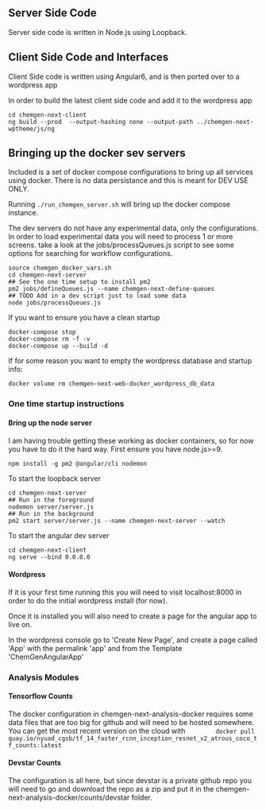 ## Server Side Code
Server side code is written in Node.js using Loopback.

## Client Side Code and Interfaces
Client Side code is written using Angular6, and is then ported over to a wordpress app

In order to build the latest client side code and add it to the wordpress app

```
cd chemgen-next-client
ng build --prod  --output-hashing none --output-path ../chemgen-next-wptheme/js/ng
```

## Bringing up the docker sev servers

Included is a set of docker compose configurations to bring up all services using docker.
There is no data persistance and this is meant for DEV USE ONLY.

Running  `./run_chemgen_server.sh` will bring up the docker compose instance.

The dev servers do not have any experimental data, only the configurations. In order to load experimental data you will need to process 1 or more screens. take a look at the jobs/processQueues.js script to see some options for searching for workflow configurations.

```
source chemgen_docker_vars.sh
cd chemgen-next-server
## See the one time setup to install pm2
pm2 jobs/defineQueues.js --name chemgen-next-define-queues
## TODO Add in a dev script just to load some data
node jobs/processQueues.js
```

If you want to ensure you have a clean startup 

```
docker-compose stop
docker-compose rm -f -v
docker-compose up --build -d
```

If for some reason you want to empty the wordpress database and startup info:

```
docker volume rm chemgen-next-web-docker_wordpress_db_data
```

### One time startup instructions

#### Bring up the node server

I am having trouble getting these working as docker containers, so for now you have to do it the hard way. First ensure you have node.js>=9.

```
npm install -g pm2 @angular/cli nodemon
```

To start the loopback server

```
cd chemgen-next-server
## Run in the foreground
nodemon server/server.js
## Run in the background
pm2 start server/server.js --name chemgen-next-server --watch
```

To start the angular dev server

```
cd chemgen-next-client
ng serve --bind 0.0.0.0
```

#### Wordpress

If it is your first time running this you will need to visit localhost:8000 in order to do the initial wordpress install (for now).

Once it is installed you will also need to create a page for the angular app to live on.

In the wordpress console go to 'Create New Page', and create a page called 'App' with the permalink 'app' and from the Template 'ChemGenAngularApp' 

### Analysis Modules

#### Tensorflow Counts

The docker configuration in chemgen-next-analysis-docker requires some data files that are too big for github and will need to be hosted somewhere. You can get the most recent version on the cloud with `        docker pull quay.io/nyuad_cgsb/tf_14_faster_rcnn_inception_resnet_v2_atrous_coco_tf_counts:latest`

#### Devstar Counts

The configuration is all here, but since devstar is a private github repo you will need to go and download the repo as a zip and put it in the chemgen-next-analysis-docker/counts/devstar folder.
